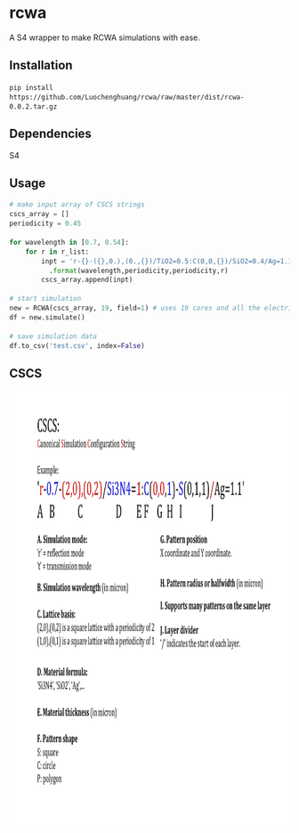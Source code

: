 # rcwa
A S4 wrapper to make RCWA simulations with ease. 

## Installation 

`pip install https://github.com/Luochenghuang/rcwa/raw/master/dist/rcwa-0.0.2.tar.gz`

## Dependencies
S4

## Usage
```python
# make input array of CSCS strings
cscs_array = []
periodicity = 0.45

for wavelength in [0.7, 0.54]:
    for r in r_list:
        inpt = 'r-{}-({},0.),(0.,{})/TiO2=0.5:C(0,0,{})/SiO2=0.4/Ag=1.1'\
          .format(wavelength,periodicity,periodicity,r)
        cscs_array.append(inpt)

# start simulation
new = RCWA(cscs_array, 19, field=1) # uses 19 cores and all the electric field of 1 unit cell
df = new.simulate()

# save simulation data
df.to_csv('test.csv', index=False)
```

## CSCS
<img src="https://github.com/Luochenghuang/rcwa/raw/master/doc/CSCS%20Helper.jpg" alt="some text"  width="1050" height="784">


